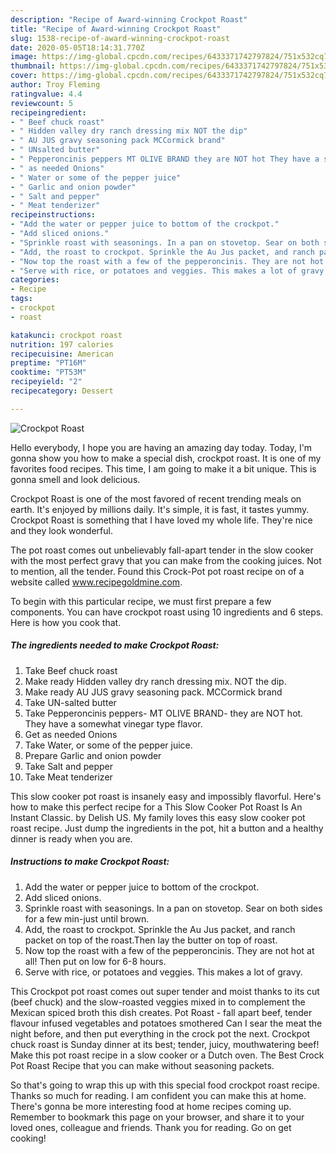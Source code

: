 ```yaml
---
description: "Recipe of Award-winning Crockpot Roast"
title: "Recipe of Award-winning Crockpot Roast"
slug: 1538-recipe-of-award-winning-crockpot-roast
date: 2020-05-05T18:14:31.770Z
image: https://img-global.cpcdn.com/recipes/6433371742797824/751x532cq70/crockpot-roast-recipe-main-photo.jpg
thumbnail: https://img-global.cpcdn.com/recipes/6433371742797824/751x532cq70/crockpot-roast-recipe-main-photo.jpg
cover: https://img-global.cpcdn.com/recipes/6433371742797824/751x532cq70/crockpot-roast-recipe-main-photo.jpg
author: Troy Fleming
ratingvalue: 4.4
reviewcount: 5
recipeingredient:
- " Beef chuck roast"
- " Hidden valley dry ranch dressing mix NOT the dip"
- " AU JUS gravy seasoning pack MCCormick brand"
- " UNsalted butter"
- " Pepperoncinis peppers MT OLIVE BRAND they are NOT hot They have a somewhat vinegar type flavor"
- " as needed Onions"
- " Water or some of the pepper juice"
- " Garlic and onion powder"
- " Salt and pepper"
- " Meat tenderizer"
recipeinstructions:
- "Add the water or pepper juice to bottom of the crockpot."
- "Add sliced onions."
- "Sprinkle roast with seasonings. In a pan on stovetop. Sear on both sides for a few min-just until brown."
- "Add, the roast to crockpot. Sprinkle the Au Jus packet, and ranch packet on top of the roast.Then lay the butter on top of roast."
- "Now top the roast with a few of the pepperoncinis. They are not hot at all! Then put on low for 6-8 hours."
- "Serve with rice, or potatoes and veggies. This makes a lot of gravy."
categories:
- Recipe
tags:
- crockpot
- roast

katakunci: crockpot roast 
nutrition: 197 calories
recipecuisine: American
preptime: "PT16M"
cooktime: "PT53M"
recipeyield: "2"
recipecategory: Dessert

---
```



![Crockpot Roast](https://img-global.cpcdn.com/recipes/6433371742797824/751x532cq70/crockpot-roast-recipe-main-photo.jpg)

Hello everybody, I hope you are having an amazing day today. Today, I'm gonna show you how to make a special dish, crockpot roast. It is one of my favorites food recipes. This time, I am going to make it a bit unique. This is gonna smell and look delicious.

Crockpot Roast is one of the most favored of recent trending meals on earth. It's enjoyed by millions daily. It's simple, it is fast, it tastes yummy. Crockpot Roast is something that I have loved my whole life. They're nice and they look wonderful.

The pot roast comes out unbelievably fall-apart tender in the slow cooker with the most perfect gravy that you can make from the cooking juices. Not to mention, all the tender. Found this Crock-Pot pot roast recipe on of a website called www.recipegoldmine.com.


To begin with this particular recipe, we must first prepare a few components. You can have crockpot roast using 10 ingredients and 6 steps. Here is how you cook that.

<!--inarticleads1-->

##### The ingredients needed to make Crockpot Roast:

1. Take  Beef chuck roast
1. Make ready  Hidden valley dry ranch dressing mix. NOT the dip.
1. Make ready  AU JUS gravy seasoning pack. MCCormick brand
1. Take  UN-salted butter
1. Take  Pepperoncinis peppers- MT OLIVE BRAND- they are NOT hot. They have a somewhat vinegar type flavor.
1. Get  as needed Onions
1. Take  Water, or some of the pepper juice.
1. Prepare  Garlic and onion powder
1. Take  Salt and pepper
1. Take  Meat tenderizer


This slow cooker pot roast is insanely easy and impossibly flavorful. Here&#39;s how to make this perfect recipe for a This Slow Cooker Pot Roast Is An Instant Classic. by Delish US. My family loves this easy slow cooker pot roast recipe. Just dump the ingredients in the pot, hit a button and a healthy dinner is ready when you are. 

<!--inarticleads2-->

##### Instructions to make Crockpot Roast:

1. Add the water or pepper juice to bottom of the crockpot.
1. Add sliced onions.
1. Sprinkle roast with seasonings. In a pan on stovetop. Sear on both sides for a few min-just until brown.
1. Add, the roast to crockpot. Sprinkle the Au Jus packet, and ranch packet on top of the roast.Then lay the butter on top of roast.
1. Now top the roast with a few of the pepperoncinis. They are not hot at all! Then put on low for 6-8 hours.
1. Serve with rice, or potatoes and veggies. This makes a lot of gravy.


This Crockpot pot roast comes out super tender and moist thanks to its cut (beef chuck) and the slow-roasted veggies mixed in to complement the Mexican spiced broth this dish creates. Pot Roast - fall apart beef, tender flavour infused vegetables and potatoes smothered Can I sear the meat the night before, and then put everything in the crock pot the next. Crockpot chuck roast is Sunday dinner at its best; tender, juicy, mouthwatering beef! Make this pot roast recipe in a slow cooker or a Dutch oven. The Best Crock Pot Roast Recipe that you can make without seasoning packets. 

So that's going to wrap this up with this special food crockpot roast recipe. Thanks so much for reading. I am confident you can make this at home. There's gonna be more interesting food at home recipes coming up. Remember to bookmark this page on your browser, and share it to your loved ones, colleague and friends. Thank you for reading. Go on get cooking!
